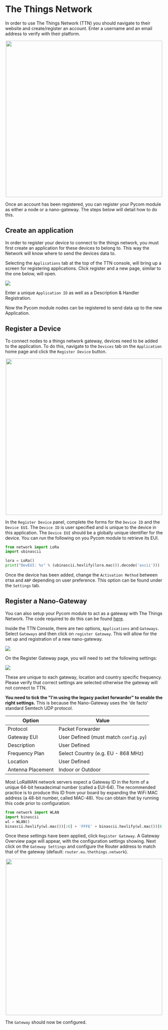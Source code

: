 # The Things Network

In order to use The Things Network (TTN) you should navigate to their website
and create/register an account. Enter a username and an email address to verify
with their platform.

<p align="center"><img src ="/img/ttn-1.png" width="500"></p>

Once an account has been registered, you can register your Pycom module as
either a node or a nano-gateway. The steps below will detail how to do this.

## Create an application

In order to register your device to connect to the things network, you must
first create an application for these devices to belong to. This way the Network
will know where to send the devices data to.

Selecting the `Applications` tab at the top of the TTN console, will bring up
a screen for registering applications. Click register and a new page, similar
to the one below, will open.

![](/img/ttn-5.png)

Enter a unique `Application ID` as well as a Description & Handler
Registration.

Now the Pycom module nodes can be registered to send data up to the new
Application.

## Register a Device
To connect nodes to a things network gateway, devices need to be added to the
application. To do this, navigate to the `Devices` tab on the `Application`
home page and click the `Register Device` button.

<p align="center"><img src ="/img/ttn-6.png" width="500"></p>

In the `Register Device` panel, complete the forms for the `Device ID` and
the `Device EUI`. The `Device ID` is user specified and is unique to the
device in this application. The `Device EUI` should be a globally unique
identifier for the device. You can run the following on you Pycom module to
retrieve its EUI.

```python
from network import LoRa
import ubinascii

lora = LoRa()
print("DevEUI: %s" % (ubinascii.hexlify(lora.mac()).decode('ascii')))
```

Once the device has been added, change the `Activation Method` between
`OTAA` and `ABP` depending on user preference. This option can be found
under the `Settings` tab.

## Register a Nano-Gateway

You can also setup your Pycom module to act as a gateway with The Things Network.
The code required to do this can be found
[here](/chapter/tutorials/lora/lorawan-nano-gateway.md).

Inside the TTN Console, there are two options, `Applications` and
`Gateways`. Select `Gateways` and then click on `register Gateway`. This
will allow for the set up and registration of a new nano-gateway.

![](/img/ttn-2.png)

On the Register Gateway page, you will need to set the following settings:

![](/assets/TTN-GatewayReg-11-2017-2.jpg)

These are unique to each gateway, location and country specific frequency.
Please verify that correct settings are selected otherwise the gateway will not
connect to TTN.

**You need to tick the "I'm using the legacy packet forwarder" to enable the
right settings.** This is because the Nano-Gateway uses the 'de facto' standard
Semtech UDP protocol.

| Option            | Value                                 |
|-------------------|---------------------------------------|
| Protocol          | Packet Forwarder                      |
| Gateway EUI       | User Defined (must match `config.py`) |
| Description       | User Defined                          |
| Frequency Plan    | Select Country (e.g. EU - 868 MHz)    |
| Location          | User Defined                          |
| Antenna Placement | Indoor or Outdoor                     |

Most LoRaWAN network servers expect a Gateway ID in the form of a unique 64-bit
hexadecimal number (called a EUI-64). The recommended practice is to produce
this ID from your board by expanding the WiFi MAC address (a 48-bit number,
called MAC-48). You can obtain that by running this code prior to configuration:

 ```python
 from network import WLAN
 import binascii
 wl = WLAN()
 binascii.hexlify(wl.mac())[:6] + 'FFFE' + binascii.hexlify(wl.mac())[6:]
 ```

Once these settings have been applied, click `Register Gateway`. A Gateway
Overview page will appear, with the configuration settings showing. Next click
on the `Gateway Settings` and configure the Router address to match that of
the gateway (default: `router.eu.thethings.network`).

<p align="center"><img src ="/img/ttn-4.png" width="500"></p>

The `Gateway` should now be configured.
